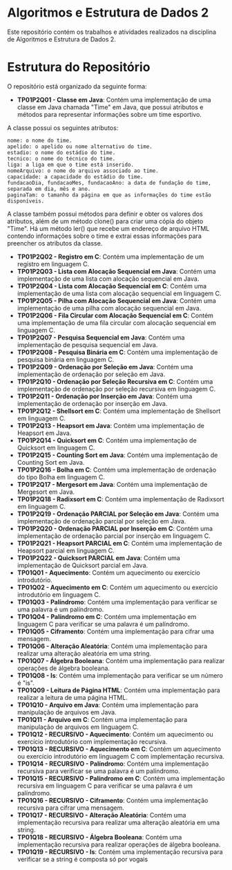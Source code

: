 # Algoritmos e Estrutura de Dados 2

Este repositório contém os trabalhos e atividades realizados na disciplina de Algoritmos e Estrutura de Dados 2. 

# Estrutura do Repositório

O repositório está organizado da seguinte forma:

- **TP01P2Q01 - Classe em Java**: Contém uma implementação de uma classe em Java chamada "Time" em Java, que possui atributos e métodos para representar informações sobre um time esportivo. 

A classe possui os seguintes atributos:

	nome: o nome do time.
	apelido: o apelido ou nome alternativo do time.
	estadio: o nome do estádio do time.
	tecnico: o nome do técnico do time.
	liga: a liga em que o time está inserido.
	nomeArquivo: o nome do arquivo associado ao time.
	capacidade: a capacidade do estádio do time.
	fundacaoDia, fundacaoMes, fundacaoAno: a data de fundação do time, separada em dia, mês e ano.
	paginaTam: o tamanho da página em que as informações do time estão disponíveis.
A classe também possui métodos para definir e obter os valores dos atributos, além de um método clone() para criar uma cópia do objeto "Time". Há um método ler() que recebe um endereço de arquivo HTML contendo informações sobre o time e extrai essas informações para preencher os atributos da classe.

- **TP01P2Q02 - Registro em C**: Contém uma implementação de um registro em linguagem C.
- **TP01P2Q03 - Lista com Alocação Sequencial em Java**: Contém uma implementação de uma lista com alocação sequencial em Java.
- **TP01P2Q04 - Lista com Alocação Sequencial em C**: Contém uma implementação de uma lista com alocação sequencial em linguagem C.
- **TP01P2Q05 - Pilha com Alocação Sequencial em Java**: Contém uma implementação de uma pilha com alocação sequencial em Java.
- **TP01P2Q06 - Fila Circular com Alocação Sequencial em C**: Contém uma implementação de uma fila circular com alocação sequencial em linguagem C.
- **TP01P2Q07 - Pesquisa Sequencial em Java**: Contém uma implementação de pesquisa sequencial em Java.
- **TP01P2Q08 - Pesquisa Binária em C**: Contém uma implementação de pesquisa binária em linguagem C.
- **TP01P2Q09 - Ordenação por Seleção em Java**: Contém uma implementação de ordenação por seleção em Java.
- **TP01P2Q10 - Ordenação por Seleção Recursiva em C**: Contém uma implementação de ordenação por seleção recursiva em linguagem C.
- **TP01P2Q11 - Ordenação por Inserção em Java**: Contém uma implementação de ordenação por inserção em Java.
- **TP01P2Q12 - Shellsort em C**: Contém uma implementação de Shellsort em linguagem C.
- **TP01P2Q13 - Heapsort em Java**: Contém uma implementação de Heapsort em Java.
- **TP01P2Q14 - Quicksort em C**: Contém uma implementação de Quicksort em linguagem C.
- **TP01P2Q15 - Counting Sort em Java**: Contém uma implementação de Counting Sort em Java.
- **TP01P2Q16 - Bolha em C**: Contém uma implementação de ordenação do tipo Bolha em linguagem C.
- **TP01P2Q17 - Mergesort em Java**: Contém uma implementação de Mergesort em Java.
- **TP01P2Q18 - Radixsort em C**: Contém uma implementação de Radixsort em linguagem C.
- **TP01P2Q19 - Ordenação PARCIAL por Seleção em Java**: Contém uma implementação de ordenação parcial por seleção em Java.
- **TP01P2Q20 - Ordenação PARCIAL por Inserção em C**: Contém uma implementação de ordenação parcial por inserção em linguagem C.
- **TP01P2Q21 - Heapsort PARCIAL em C**: Contém uma implementação de Heapsort parcial em linguagem C.
- **TP01P2Q22 - Quicksort PARCIAL em Java**: Contém uma implementação de Quicksort parcial em Java.
- **TP01Q01 - Aquecimento**: Contém um aquecimento ou exercício introdutório.
- **TP01Q02 - Aquecimento em C**: Contém um aquecimento ou exercício introdutório em linguagem C.
- **TP01Q03 - Palíndromo**: Contém uma implementação para verificar se uma palavra é um palíndromo.
- **TP01Q04 - Palíndromo em C**: Contém uma implementação em linguagem C para verificar se uma palavra é um palíndromo.
- **TP01Q05 - Ciframento**: Contém uma implementação para cifrar uma mensagem.
- **TP01Q06 - Alteração Aleatória**: Contém uma implementação para realizar uma alteração aleatória em uma string.
- **TP01Q07 - Álgebra Booleana**: Contém uma implementação para realizar operações de álgebra booleana.
- **TP01Q08 - Is**: Contém uma implementação para verificar se um número é "is".
- **TP01Q09 - Leitura de Página HTML**: Contém uma implementação para realizar a leitura de uma página HTML.
- **TP01Q10 - Arquivo em Java**: Contém uma implementação para manipulação de arquivos em Java.
- **TP01Q11 - Arquivo em C**: Contém uma implementação para manipulação de arquivos em linguagem C.
- **TP01Q12 - RECURSIVO - Aquecimento**: Contém um aquecimento ou exercício introdutório com implementação recursiva.
- **TP01Q13 - RECURSIVO - Aquecimento em C**: Contém um aquecimento ou exercício introdutório em linguagem C com implementação recursiva.
- **TP01Q14 - RECURSIVO - Palíndromo**: Contém uma implementação recursiva para verificar se uma palavra é um palíndromo.
- **TP01Q15 - RECURSIVO - Palíndromo em C**: Contém uma implementação recursiva em linguagem C para verificar se uma palavra é um palíndromo.
- **TP01Q16 - RECURSIVO - Ciframento**: Contém uma implementação recursiva para cifrar uma mensagem.
- **TP01Q17 - RECURSIVO - Alteração Aleatória**: Contém uma implementação recursiva para realizar uma alteração aleatória em uma string.
- **TP01Q18 - RECURSIVO - Álgebra Booleana**: Contém uma implementação recursiva para realizar operações de álgebra booleana.
- **TP01Q19 - RECURSIVO - Is**: Contém uma implementação recursiva para verificar se a string é composta só por vogais
